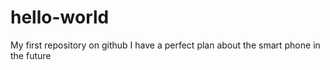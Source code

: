 # hello-world
My first repository on github
I have a perfect plan about the smart phone in the future
